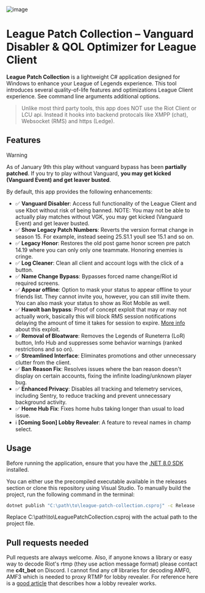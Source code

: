 ![image](https://github.com/user-attachments/assets/fd5dc899-3a23-4445-9452-3deeb4e5c348)
 
# League Patch Collection – Vanguard Disabler & QOL Optimizer for League Client

**League Patch Collection** is a lightweight C# application designed for Windows to enhance your League of Legends experience. This tool introduces several quality-of-life features and optimizations League Client experience. See command line arguments additional options.

>  Unlike most third party tools, this app does NOT use the Riot Client or LCU api. Instead it hooks into backend protocals like XMPP (chat), Websocket (RMS) and https (Ledge).

## Features

> [!WARNING]
> As of January 9th this play without vanguard bypass has been **partially patched**. If you try to play without Vanguard, **you may get kicked (Vanguard Event) and get leaver busted**.

By default, this app provides the following enhancements:
- :white_check_mark: **Vanguard Disabler**: Access full functionality of the League Client and use Kbot without risk of being banned. NOTE: You may not be able to actually play matches without VGK, you may get kicked (Vanguard Event) and get leaver busted.
- :white_check_mark: **Show Legacy Patch Numbers**: Reverts the version format change in season 15. For example, instead seeing 25.S1.1 youll see 15.1 and so on.
- :white_check_mark: **Legacy Honor**: Restores the old post game honor screen pre patch 14.19 where you can only only one teammate. Honoring enemies is cringe.
- :white_check_mark: **Log Cleaner**: Clean all client and account logs with the click of a button.
- :white_check_mark: **Name Change Bypass**: Bypasses forced name change/Riot id required screens.
- :white_check_mark: **Appear offline**: Option to mask your status to appear offline to your friends list. They cannot invite you, however, you can still invite them. You can also mask your status to show as Riot Mobile as well.
- :white_check_mark: **Hawolt ban bypass**: Proof of concept exploit that may or may not actually work, basically this will block RMS session notifications delaying the amount of time it takes for session to expire. [More info](https://web.archive.org/web/20230628125118/https://twitter.com/hawolt/status/1674029547363217410) about this exploit.
- :white_check_mark: **Removal of Bloatware**: Removes the Legends of Runeterra (LoR) button, Info Hub and suppresses some behavior warnings (ranked restrictions and so on).
- :white_check_mark: **Streamlined Interface**: Eliminates promotions and other unnecessary clutter from the client.
- :white_check_mark: **Ban Reason Fix**: Resolves issues where the ban reason doesn't display on certain accounts, fixing the infinite loading/unknown player bug.
- :white_check_mark: **Enhanced Privacy**: Disables all tracking and telemetry services, including Sentry, to reduce tracking and prevent unnecessary background activity.
- :white_check_mark: **Home Hub Fix**: Fixes home hubs taking longer than usual to load issue.
- :information_source: **[Coming Soon] Lobby Revealer**: A feature to reveal names in champ select.

##  Usage

Before running the application, ensure that you have the [.NET 8.0 SDK](https://dotnet.microsoft.com/en-us/download) installed.

You can either use the precompiled executable available in the releases section or clone this repository using Visual Studio. To manually build the project, run the following command in the terminal:
```bash   
dotnet publish "C:\path\to\league-patch-collection.csproj" -c Release -r win-x64 --self-contained false /p:PublishSingleFile=true
```
Replace C:\path\to\LeaguePatchCollection.csproj with the actual path to the project file.

## Pull requests needed

Pull requests are always welcome. Also, if anyone knows a library or easy way to decode Riot's rtmp (they use action message format) please contact me **c4t_bot** on Discord. I cannot find any c# libraries for decoding AMF0, AMF3 which is needed to proxy RTMP for lobby revealer. For reference here is a [good article](https://web-xbaank.vercel.app/blog/Reversing-engineering-lol) that describes how a lobby revealer works.
